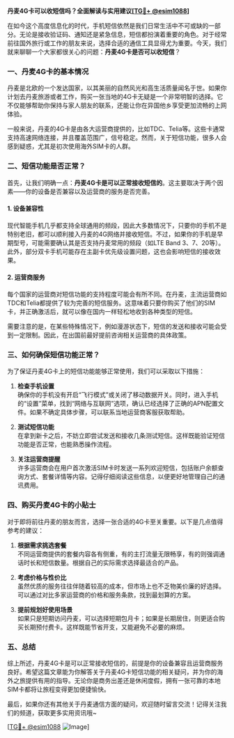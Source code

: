 **丹麦4G卡可以收短信吗？全面解读与实用建议[[TG💪+ @esim1088](https://t.me/s/esim1088)]**

在如今这个高度信息化的时代，手机短信依然是我们日常生活中不可或缺的一部分。无论是接收验证码、通知还是紧急信息，短信都扮演着重要的角色。对于经常前往国外旅行或工作的朋友来说，选择合适的通信工具显得尤为重要。今天，我们就来聊聊一个大家都很关心的问题：**丹麦4G卡是否可以收短信**？

### 一、丹麦4G卡的基本情况

丹麦是北欧的一个发达国家，以其美丽的自然风光和高生活质量闻名于世。如果你计划去丹麦旅游或者工作，购买一张当地的4G卡无疑是一个非常明智的选择。它不仅能够帮助你保持与家人朋友的联系，还能让你在异国他乡享受更加流畅的上网体验。

一般来说，丹麦的4G卡是由各大运营商提供的，比如TDC、Telia等。这些卡通常支持高速网络连接，并且覆盖范围广，信号稳定。然而，关于短信功能，很多人会感到疑惑，尤其是初次使用海外SIM卡的人群。

### 二、短信功能是否正常？

首先，让我们明确一点：**丹麦4G卡是可以正常接收短信的**。这主要取决于两个因素——你的设备是否兼容以及运营商的服务是否完善。

#### 1. 设备兼容性

现代智能手机几乎都支持全球通用的频段，因此大多数情况下，只要你的手机不是特别老旧，都可以顺利接入丹麦的4G网络并接收短信。不过，如果你的手机是早期型号，可能需要确认其是否支持丹麦常用的频段（如LTE Band 3、7、20等）。此外，部分双卡手机可能存在主副卡优先级设置问题，这也会影响短信的接收效果。

#### 2. 运营商服务

每个国家的运营商对短信功能的支持程度可能会有所不同。在丹麦，主流运营商如TDC和Telia都提供了较为完善的短信服务。这意味着只要你购买了他们的SIM卡，并正确激活后，就可以像在国内一样轻松地收到各种类型的短信。

需要注意的是，在某些特殊情况下，例如漫游状态下，短信的发送和接收可能会受到一定限制。因此，在出国前最好提前咨询相关运营商的具体政策。

### 三、如何确保短信功能正常？

为了保证丹麦4G卡上的短信功能能够正常使用，我们可以采取以下措施：

1. **检查手机设置**  
   确保你的手机没有开启“飞行模式”或关闭了移动数据开关。同时，进入手机的“设置”菜单，找到“网络与互联网”选项，确认已经选择了正确的APN配置文件。如果不确定具体步骤，可以联系当地运营商客服获取帮助。

2. **测试短信功能**  
   在拿到新卡之后，不妨立即尝试发送和接收几条测试短信。这样既能验证短信功能是否正常，也能熟悉操作流程。

3. **关注运营商提醒**  
   许多运营商会在用户首次激活SIM卡时发送一系列欢迎短信，包括账户余额查询方式、套餐详情等内容。记得仔细阅读这些信息，以便更好地管理自己的通讯费用。

### 四、购买丹麦4G卡的小贴士

对于即将前往丹麦的朋友而言，选择一张合适的4G卡至关重要。以下是几点值得参考的建议：

1. **根据需求挑选套餐**  
   不同运营商提供的套餐内容各有侧重，有的主打流量无限畅享，有的则强调通话时长和短信数量。根据自己的实际需求选择最适合的产品。

2. **考虑价格与性价比**  
   虽然优质的服务往往伴随着较高的成本，但市场上也不乏物美价廉的好选择。可以通过对比多家运营商的价格和服务条款，找到最划算的方案。

3. **提前规划好使用场景**  
   如果只是短期访问丹麦，可以选择短期包月卡；如果是长期居住，则更适合购买长期预付费卡。这样既能节省开支，又能避免不必要的麻烦。

### 五、总结

综上所述，丹麦4G卡是可以正常接收短信的，前提是你的设备兼容且运营商服务良好。希望这篇文章能为你解答关于丹麦4G卡短信功能的相关疑问，并为你的海外之旅提供有用的指导。无论你是商务出差还是休闲度假，拥有一张可靠的本地SIM卡都将让旅程变得更加便捷愉快。

最后，如果你还有其他关于丹麦通信方面的疑问，欢迎随时留言交流！记得关注我们的频道，获取更多实用资讯哦~ 

[[TG💪+ @esim1088](https://t.me/s/esim1088) ![Image](https://i.postimg.cc/4NQfJmqS/Snipaste-2025-05-13-00-14-12.png)]